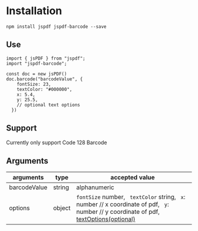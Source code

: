 # Installation

```
npm install jspdf jspdf-barcode --save
```

## Use

```
import { jsPDF } from "jspdf";
import "jspdf-barcode";

const doc = new jsPDF()
doc.barcode("barcodeValue", {
    fontSize: 23,
    textColor: "#000000",
    x: 5.4,
    y: 25.5,
    // optional text options
  })
```

## Support
Currently only support Code 128 Barcode

## Arguments

| arguments    | type   | accepted value                                                                                             |
|--------------|--------|------------------------------------------------------------------------------------------------------------|
| barcodeValue | string | alphanumeric                                                                                               |   |   |
| options      | object | `fontSize` number, &nbsp; `textColor` string, &nbsp; `x`: number // x coordinate of pdf, &nbsp; `y`: number // y coordinate of pdf, &nbsp; [textOptions(optional)](https://artskydj.github.io/jsPDF/docs/jsPDF.html#text) |